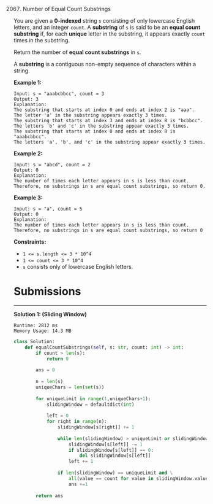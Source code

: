 2067. Number of Equal Count Substrings

You are given a **0-indexed** string `s` consisting of only lowercase English letters, and an integer `count`. A **substring** of `s` is said to be an **equal count substring** if, for each **unique** letter in the substring, it appears exactly `count` times in the substring.

Return the number of **equal count substrings** in `s`.

A **substring** is a contiguous non-empty sequence of characters within a string.

 

**Example 1:**
```
Input: s = "aaabcbbcc", count = 3
Output: 3
Explanation:
The substring that starts at index 0 and ends at index 2 is "aaa".
The letter 'a' in the substring appears exactly 3 times.
The substring that starts at index 3 and ends at index 8 is "bcbbcc".
The letters 'b' and 'c' in the substring appear exactly 3 times.
The substring that starts at index 0 and ends at index 8 is "aaabcbbcc".
The letters 'a', 'b', and 'c' in the substring appear exactly 3 times.
```

**Example 2:**
```
Input: s = "abcd", count = 2
Output: 0
Explanation:
The number of times each letter appears in s is less than count.
Therefore, no substrings in s are equal count substrings, so return 0.
```

**Example 3:**
```
Input: s = "a", count = 5
Output: 0
Explanation:
The number of times each letter appears in s is less than count.
Therefore, no substrings in s are equal count substrings, so return 0
```

**Constraints:**

* `1 <= s.length <= 3 * 10^4`
* `1 <= count <= 3 * 10^4`
* `s` consists only of lowercase English letters.

# Submissions
---
**Solution 1: (Sliding Window)**
```
Runtime: 2812 ms
Memory Usage: 14.3 MB
```
```python
class Solution:
    def equalCountSubstrings(self, s: str, count: int) -> int:
        if count > len(s):
            return 0
        
        ans = 0
        
        n = len(s)
        uniqueChars = len(set(s))
        
        for uniqueLimit in range(1,uniqueChars+1):
            slidingWindow = defaultdict(int)
            
            left = 0
            for right in range(n):
                slidingWindow[s[right]] += 1
                
                while len(slidingWindow) > uniqueLimit or slidingWindow[s[right]] > count:
                    slidingWindow[s[left]] -= 1
                    if slidingWindow[s[left]] == 0:
                        del slidingWindow[s[left]]
                    left += 1
                        
                if len(slidingWindow) == uniqueLimit and \
                    all(value == count for value in slidingWindow.values()):
                    ans +=1
                    
        return ans
```
